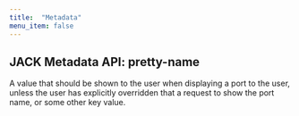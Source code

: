 ```yaml
---
title:  "Metadata"
menu_item: false
---
```


## JACK Metadata API: pretty-name

A value that should be shown to the user when displaying a port to the user, unless the user has explicitly overridden that a request to show the port name, or some other key value.
